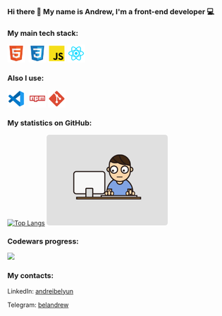 ### Hi there 👋 My name is Andrew, I'm a front-end developer 💻

### My main tech stack:
<img src='./techs/html_icon.png' width='40' alt='HTML'>&nbsp;
<img src='./techs/css_icon.png' width='40' alt='CSS'>
<img src='./techs/javascript_icon.png' width='40' alt='JavaScript'>
<img src='./techs/react_icon.png' width='40' alt='React.js'>
<!--- <img src='./techs/node_icon.png' width='40' alt='Node.js'> --->
<!--- <img src='./techs/ex.png' width='40' alt='Express.js'> --->
<!--- <img src='./techs/mongo_icon.png' width='40' alt='MongoDB'> --->


### Also I use:
<img src='./techs/vscode_icon.png' width='40'>&nbsp;
<img src='./techs/npm_icon.png' width='40'>
<img src='./techs/git_icon.png' width='40'>

### My statistics on GitHub:
[![Top Langs](https://github-readme-stats.vercel.app/api/top-langs/?username=andreibelyun)](https://github.com/andreibelyun) <img src='./coding.gif' width='275'>

### Codewars progress:
[<img src="https://www.codewars.com/users/andreibelyun/badges/large">](https://www.codewars.com/users/andreibelyun)

### My contacts:
LinkedIn: [andreibelyun](https://www.linkedin.com/in/andreibelyun/)

Telegram: [belandrew](https://t.me/belandrew)
